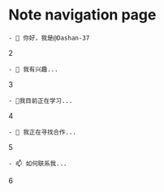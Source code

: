 # Note navigation page

```
- 👋 你好，我是@Dashan-37
```

2

```
- 👀 我有兴趣...
```

3

```
- 🌱我目前正在学习...
```

4

```
- 💞️ 我正在寻找合作...
```

5

```
- 📫 如何联系我...
```

6

```

```
